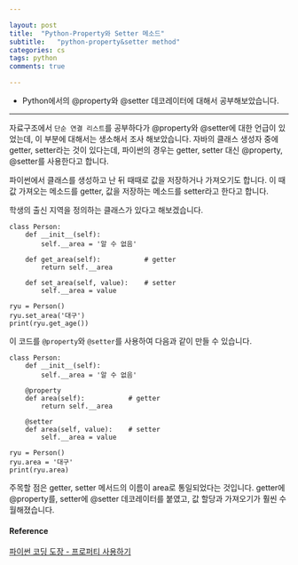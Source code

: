 ```yaml
---  

layout: post
title:  "Python-Property와 Setter 메소드"
subtitle:   "python-property&setter method"
categories: cs
tags: python
comments: true

---
```


- Python에서의 @property와 @setter 데코레이터에 대해서 공부해보았습니다.  

---  

자료구조에서 `단순 연결 리스트`를 공부하다가 @property와 @setter에 대한 언급이 있었는데, 이 부분에 대해서는 생소해서 조사 해보았습니다. 
자바의 클래스 생성자 중에 getter, setter라는 것이 있다는데, 파이썬의 경우는 getter, setter 대신 @property, @setter를 사용한다고 합니다.  

파이썬에서 클래스를 생성하고 난 뒤 때때로 값을 저장하거나 가져오기도 합니다. 이 때 값 가져오는 메소드를 getter, 값을 저장하는 메소드를 
setter라고 한다고 합니다. 

학생의 출신 지역을 정의하는 클래스가 있다고 해보겠습니다.  
```
class Person:  
    def __init__(self):  
        self.__area = '알 수 없음'  
 
    def get_area(self):           # getter  
        return self.__area  
    
    def set_area(self, value):    # setter  
        self.__area = value  
 
ryu = Person()  
ryu.set_area('대구')  
print(ryu.get_age())  
```    
이 코드를 `@property`와 `@setter`를 사용하여 다음과 같이 만들 수 있습니다.  

```
class Person:  
    def __init__(self):  
        self.__area = '알 수 없음'  
 
    @property
    def area(self):           # getter  
        return self.__area  
        
    @setter
    def area(self, value):    # setter  
        self.__area = value  
 
ryu = Person()  
ryu.area = '대구'  
print(ryu.area)  

```  

주목할 점은 getter, setter 메서드의 이름이 area로 통일되었다는 것입니다. getter에 @property를, setter에 @setter 데코레이터를 붙였고, 
값 할당과 가져오기가 훨씬 수월해졌습니다.  

#### Reference  
[파이썬 코딩 도장 - 프로퍼티 사용하기](https://dojang.io/mod/page/view.php?id=2476)
